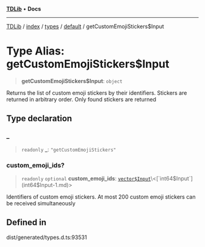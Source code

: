 [**TDLib**](../../../../../../README.md) • **Docs**

***

[TDLib](../../../../../../modules.md) / [index](../../../../../README.md) / [types](../../../README.md) / [default](../README.md) / getCustomEmojiStickers$Input

# Type Alias: getCustomEmojiStickers$Input

> **getCustomEmojiStickers$Input**: `object`

Returns the list of custom emoji stickers by their identifiers. Stickers are returned in arbitrary order. Only found stickers are returned

## Type declaration

### \_

> `readonly` **\_**: `"getCustomEmojiStickers"`

### custom\_emoji\_ids?

> `readonly` `optional` **custom\_emoji\_ids**: [`vector$Input`](vector$Input.md)\<[`int64$Input`](int64$Input-1.md)\>

Identifiers of custom emoji stickers. At most 200 custom emoji stickers can be received simultaneously

## Defined in

dist/generated/types.d.ts:93531
